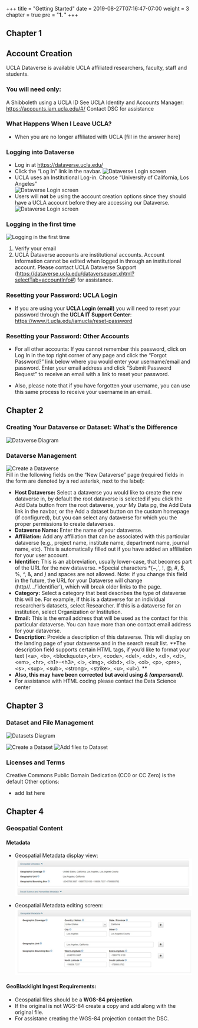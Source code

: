 +++
title = "Getting Started"
date = 2019-08-27T07:16:47-07:00
weight = 3
chapter = true
pre = "<b>1. </b>"
+++

## Chapter 1

## Account Creation  

UCLA Dataverse is available UCLA affiliated researchers, faculty, staff and students.   

### You will need only:
A Shibboleth using a UCLA ID
See UCLA Identity and Accounts Manager:  https://accounts.iam.ucla.edu/#/
Contact DSC for assistance

### What Happens When I Leave UCLA?
- When you are no longer affiliated with UCLA [fill in the answer here]


### Logging into Dataverse
- Log in at https://dataverse.ucla.edu/
- Click the “Log In” link in the navbar.
![Dataverse Login screen](images/dataverse_login1b.jpg "Dataverse Login")
- UCLA uses an Institutional Log-in. Choose “University of California, Los Angeles”  
![Dataverse Login screen](images/dataverse_login2b.png "Dataverse Login")
- Users will __not__ be using the account creation options since they should have a UCLA account before they are accessing our Dataverse.
![Dataverse Login screen](images/dataverse_login3b.png "Dataverse Login")

### Logging in the first time  
![Logging in the first time](images/account-info1.png "Logging in the first time")  
1. Verify your email
2. UCLA Dataverse accounts are institutional accounts. Account information cannot be edited when logged in through an institutional account.  Please contact UCLA Dataverse Support (https://dataverse.ucla.edu/dataverseuser.xhtml?selectTab=accountInfo#) for assistance.

### Resetting your Password: UCLA Login
- If you are using your **UCLA Login (email)** you will need to reset your password through the **UCLA IT Support Center**: <https://www.it.ucla.edu/iamucla/reset-password>

### Resetting your Password: Other Accounts
- For all other accounts: If you cannot remember this password, click on Log In in the top right corner of any page and click the “Forgot Password?” link below where you would enter your username/email and password. Enter your email address and click “Submit Password Request” to receive an email with a link to reset your password.  

- Also, please note that if you have forgotten your username, you can use this same process to receive your username in an email.  

## Chapter 2  
### Creating Your Dataverse or Dataset: What's the Difference  
![Dataverse Diagram](images/Dataverse-Diagram.png "Dataverse Diagram")  
### Dataverse Management  
![Create a Dataverse](images/new-dataverse.png "Create a Dataverse")  
Fill in the following fields on the “New Dataverse” page (required fields in the form are denoted by a red asterisk, next to the label):      
- **Host Dataverse:** Select a dataverse you would like to create the new dataverse in, by default the root dataverse is selected if you click the Add Data button from the root dataverse, your My Data pg, the Add Data link in the navbar, or the Add a dataset button on the custom homepage (if configured), but you can select any dataverse for which you the proper permissions to create dataverses.  
- **Dataverse Name:** Enter the name of your dataverse.  
- **Affiliation:** Add any affiliation that can be associated with this particular dataverse (e.g., project name, institute name, department name, journal name, etc). This is automatically filled out if you have added an affiliation for your user account.  
- **Identifier:** This is an abbreviation, usually lower-case, that becomes part of the URL for the new dataverse. *Special characters *(~,`, !, @, #, $, %, ^, &, and *)* and spaces are not allowed. Note: if you change this field in the future, the URL for your Dataverse will change (http//.../’identifier’), which will break older links to the page.  
- **Category:** Select a category that best describes the type of dataverse this will be. For example, if this is a dataverse for an individual researcher’s datasets, select Researcher. If this is a dataverse for an institution, select Organization or Institution.  
- **Email:** This is the email address that will be used as the contact for this particular dataverse. You can have more than one contact email address for your dataverse.  
- **Description:** Provide a description of this dataverse. This will display on the landing page of your dataverse and in the search result list.     **The description field supports certain HTML tags, if you’d like to format your text (\<a\>, \<b\>, \<blockquote\>,\<br\>, \<code\>, \<del\>, \<dd\>, \<dl\>, \<dt\>, \<em\>, \<hr\>, \<h1\>-\<h3\>, \<i\>, \<img\>, \<kbd\>, \<li\>, \<ol\>, \<p\>, \<pre\>, \<s\>, \<sup\>, \<sub\>, \<strong\>, \<strike\>, \<u\>, \<ul\>).  **   
- **Also, this may have been corrected but avoid using *& (ampersand)*.**   
- For assistance with HTML coding please contact the Data Science center      

## Chapter 3  
### Dataset and File Management
![Datasets Diagram](images/dataverse-DatasetDiagram.png "Datasets Diagram")

![Create a Dataset](images/new-dataset01.png "Create a Dataset")
![Add files to Dataset](images/new-dataset03.png "Add files to Dataset")

### Licenses and Terms 
Creative Commons Public Domain Dedication (CC0 or CC Zero) is the default 
Other options: 
- add list here 


## Chapter 4 
### Geospatial Content 
#### Metadata  

- Geospatial Metadata display view:  
![Geospatial Metadata Display View](images/geo_metadata_display.jpg "Geospatial Metadata Display View") 

- Geospatial Metadata editing screen:  
![Geospatial Metadata editing screen](images/geo_metadata_edit.jpg "Geospatial Metadata editing screen") 

#### GeoBlacklight Ingest Requirements:  
- Geospatial files should be a **WGS-84 projection**. 
- If the original is not WGS-84 create a copy and add along with the original file. 
- For assistane creating the WGS-84 projection contact the DSC.